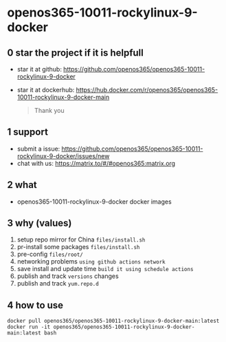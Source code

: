 # openos365-10011-rockylinux-9-docker

## 0 star the project if it is helpfull

* star it at github: https://github.com/openos365/openos365-10011-rockylinux-9-docker
* star it at dockerhub: https://hub.docker.com/r/openos365/openos365-10011-rockylinux-9-docker-main

  > Thank you

## 1 support

* submit a issue: https://github.com/openos365/openos365-10011-rockylinux-9-docker/issues/new
* chat with us: https://matrix.to/#/#openos365:matrix.org

## 2 what

* openos365-10011-rockylinux-9-docker docker images
  
## 3 why (values)

1. setup repo mirror for China `files/install.sh`
1. pr-install some packages `files/install.sh`
1. pre-config `files/root/`
1. networking problems `using github actions network`
1. save install and update time `build it using schedule actions`
1. publish and track `versions` changes
1. publish and track `yum.repo.d`

## 4 how to use

```
docker pull openos365/openos365-10011-rockylinux-9-docker-main:latest
docker run -it openos365/openos365-10011-rockylinux-9-docker-main:latest bash
```

